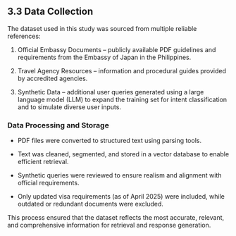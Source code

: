 ## 3.3 Data Collection

The dataset used in this study was sourced from multiple reliable references:

1. Official Embassy Documents – publicly available PDF guidelines and requirements from the Embassy of Japan in the Philippines.

2. Travel Agency Resources – information and procedural guides provided by accredited agencies.

3. Synthetic Data – additional user queries generated using a large language model (LLM) to expand the training set for intent classification and to simulate diverse user inputs.

### Data Processing and Storage

- PDF files were converted to structured text using parsing tools.

- Text was cleaned, segmented, and stored in a vector database to enable efficient retrieval.

- Synthetic queries were reviewed to ensure realism and alignment with official requirements.

- Only updated visa requirements (as of April 2025) were included, while outdated or redundant documents were excluded.

This process ensured that the dataset reflects the most accurate, relevant, and comprehensive information for retrieval and response generation.
